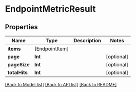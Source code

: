 # EndpointMetricResult

## Properties
Name | Type | Description | Notes
------------ | ------------- | ------------- | -------------
**items** | [EndpointItem] |  | 
**page** | **Int** |  | [optional] 
**pageSize** | **Int** |  | [optional] 
**totalHits** | **Int** |  | [optional] 

[[Back to Model list]](../README.md#documentation-for-models) [[Back to API list]](../README.md#documentation-for-api-endpoints) [[Back to README]](../README.md)


